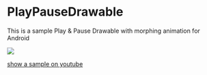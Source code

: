 # PlayPauseDrawable

This is a sample Play & Pause Drawable with morphing animation for Android

![](/https://github.com/tarek360/PlayPauseDrawable/blob/master/ezgif.com-gif-maker.gif)


[show a sample on youtube](https://www.youtube.com/watch?v=UFdV7qysyZQ)